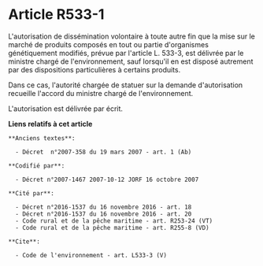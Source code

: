 # Article R533-1

L'autorisation de dissémination volontaire à toute autre fin que la mise sur le marché de produits composés en tout ou partie
d'organismes génétiquement modifiés, prévue par l'article L. 533-3, est délivrée par le ministre chargé de l'environnement,
sauf lorsqu'il en est disposé autrement par des dispositions particulières à certains produits. 

Dans ce cas, l'autorité chargée de statuer sur la demande d'autorisation recueille l'accord du ministre chargé de
l'environnement. 

L'autorisation est délivrée par écrit.

**Liens relatifs à cet article**

	**Anciens textes**:

	  - Décret  n°2007-358 du 19 mars 2007 - art. 1 (Ab)

	**Codifié par**:

	  - Décret n°2007-1467 2007-10-12 JORF 16 octobre 2007

	**Cité par**:

	  - Décret n°2016-1537 du 16 novembre 2016 - art. 18
	  - Décret n°2016-1537 du 16 novembre 2016 - art. 20
	  - Code rural et de la pêche maritime - art. R253-24 (VT)
	  - Code rural et de la pêche maritime - art. R255-8 (VD)

	**Cite**:

	  - Code de l'environnement - art. L533-3 (V)
